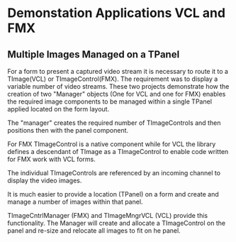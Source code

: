 # Demonstation Applications VCL and FMX 
## Multiple Images Managed on a TPanel 

For a form to present a captured video stream it is necessary to route it to a TImage(VCL) or TImageControl(FMX).
The requirement was to display a variable number of video streams. These two projects demonstrate how 
the creation of two "Manager" objects (One for VCL and one for FMX) enables the required image components
to be managed within a single TPanel applied located on the form layout.

The "manager" creates the required number of TImageControls and then positions then with the panel component.

For FMX TImageControl is a native component while for VCL the library defines a descendant of TImage as 
a TImageControl to enable code written for FMX work with VCL forms.

The individual TImageControls are referenced by an incoming channel to display the video images. 

It is much easier to provide a location  (TPanel) on a form and create and manage a number of images within that panel. 

TImageCntrlManager (FMX) and TImageMngrVCL (VCL) provide this functionality. The Manager will create and allocate a TImageControl on the panel and re-size and relocate all images to fit on he panel.
